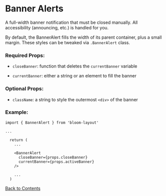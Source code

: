 # Banner Alerts

A full-width banner notification that must be closed manually. All accessibility (announcing, etc.) is handled for you.

By default, the BannerAlert fills the width of its parent container, plus a small margin. These styles can be tweaked via `.BannerAlert` class.

### Required Props:
- `closeBanner`:
    function that deletes the `currentBanner` variable

- `currentBanner`:
    either a string or an element to fill the banner

### Optional Props:
- `className`:
    a string to style the outermost `<div>` of the banner

### Example:
```
import { BannerAlert } from 'bloom-layout'

...

  return (
    ...

    <BannerAlert
      closeBanner={props.closeBanner}
      currentBanner={props.activeBanner}
    />

    ...
  )

```

[Back to Contents](https://github.com/vineyard-bloom/bloom-starter#contents)
